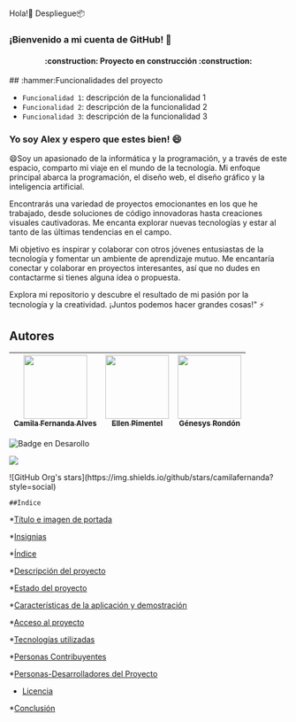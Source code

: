 Hola!👋
Despliegue📦
### ¡Bienvenido a mi cuenta de GitHub! 🌱
<h4 align="center">
:construction: Proyecto en construcción :construction:
</h4>
## :hammer:Funcionalidades del proyecto

- `Funcionalidad 1`: descripción de la funcionalidad 1
- `Funcionalidad 2`: descripción de la funcionalidad 2
- `Funcionalidad 3`: descripción de la funcionalidad 3
### Yo soy Alex y espero que estes bien! 😄
😄Soy un apasionado de la informática y la programación, y a través de este espacio, comparto mi viaje en el mundo de la tecnología. Mi enfoque principal abarca la programación, el diseño web, el diseño gráfico y la inteligencia artificial.

Encontrarás una variedad de proyectos emocionantes en los que he trabajado, desde soluciones de código innovadoras hasta creaciones visuales cautivadoras. Me encanta explorar nuevas tecnologías y estar al tanto de las últimas tendencias en el campo.

Mi objetivo es inspirar y colaborar con otros jóvenes entusiastas de la tecnología y fomentar un ambiente de aprendizaje mutuo. Me encantaría conectar y colaborar en proyectos interesantes, así que no dudes en contactarme si tienes alguna idea o propuesta.

Explora mi repositorio y descubre el resultado de mi pasión por la tecnología y la creatividad. ¡Juntos podemos hacer grandes cosas!" ⚡

## Autores

| [<img src="https://avatars.githubusercontent.com/u/37356058?v=4" width=115><br><sub>Camila Fernanda Alves</sub>](https://github.com/camilafernanda) |  [<img src="https://avatars.githubusercontent.com/u/71970858?v=4" width=115><br><sub>Ellen Pimentel</sub>]([https://github.com/guilhermeonrails](https://github.com/ellenpimentel)) |  [<img src="https://avatars.githubusercontent.com/u/91544872?v=4" width=115><br><sub>Génesys Rondón</sub>](https://github.com/genesysaluralatam) |
| :---: | :---: | :---: |

![Badge en Desarollo](https://img.shields.io/badge/STATUS-EN%20DESAROLLO-green)

<p align="left">
   <img src="https://img.shields.io/badge/STATUS-EN%20DESAROLLO-green">
   </p>
    ![GitHub Org's stars](https://img.shields.io/github/stars/camilafernanda?style=social)

    ##Índice

*[Título e imagen de portada](#Título-e-imagen-de-portada)

*[Insignias](#insignias)

*[Índice](#índice)

*[Descripción del proyecto](#descripción-del-proyecto)

*[Estado del proyecto](#Estado-del-proyecto)

*[Características de la aplicación y demostración](#Características-de-la-aplicación-y-demostración)

*[Acceso al proyecto](#acceso-proyecto)

*[Tecnologías utilizadas](#tecnologías-utilizadas)

*[Personas Contribuyentes](#personas-contribuyentes)

*[Personas-Desarrolladores del Proyecto](#personas-desarrolladores)

* [Licencia](#licencia)

*[Conclusión](#conclusión)
<!--
**AlexUrahara21/AlexUrahara21** is a ✨ _special_ ✨ repository because its `README.md` (this file) appears on your GitHub profile.

Here are some ideas to get you started:

- 🔭 I’m currently working on ...
-  I’m currently learning ...
- 👯 I’m looking to collaborate on ...
- 🤔 I’m looking for help with ...
- 💬 Ask me about ...
- 📫 How to reach me: ...
- 😄 Pronouns: ...
- ⚡ Fun fact: ...
-->
